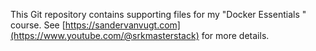 This Git repository contains supporting files for my "Docker Essentials " course. See [https://sandervanvugt.com](https://www.youtube.com/@srkmasterstack) for more details. 
